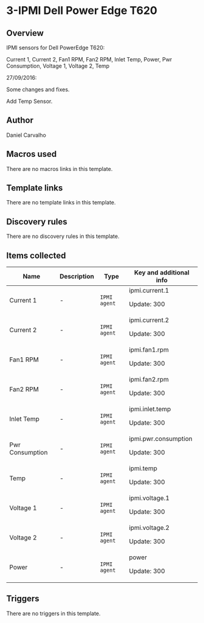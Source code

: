 # 3-IPMI Dell Power Edge T620

## Overview

IPMI sensors for Dell PowerEdge T620:


Current 1, Current 2, Fan1 RPM, Fan2 RPM, Inlet Temp, Power, Pwr Consumption, Voltage 1, Voltage 2, Temp


 


27/09/2016:


Some changes and fixes.


Add Temp Sensor.



## Author

Daniel Carvalho

## Macros used

There are no macros links in this template.

## Template links

There are no template links in this template.

## Discovery rules

There are no discovery rules in this template.

## Items collected

|Name|Description|Type|Key and additional info|
|----|-----------|----|----|
|Current 1|<p>-</p>|`IPMI agent`|ipmi.current.1<p>Update: 300</p>|
|Current 2|<p>-</p>|`IPMI agent`|ipmi.current.2<p>Update: 300</p>|
|Fan1 RPM|<p>-</p>|`IPMI agent`|ipmi.fan1.rpm<p>Update: 300</p>|
|Fan2 RPM|<p>-</p>|`IPMI agent`|ipmi.fan2.rpm<p>Update: 300</p>|
|Inlet Temp|<p>-</p>|`IPMI agent`|ipmi.inlet.temp<p>Update: 300</p>|
|Pwr Consumption|<p>-</p>|`IPMI agent`|ipmi.pwr.consumption<p>Update: 300</p>|
|Temp|<p>-</p>|`IPMI agent`|ipmi.temp<p>Update: 300</p>|
|Voltage 1|<p>-</p>|`IPMI agent`|ipmi.voltage.1<p>Update: 300</p>|
|Voltage 2|<p>-</p>|`IPMI agent`|ipmi.voltage.2<p>Update: 300</p>|
|Power|<p>-</p>|`IPMI agent`|power<p>Update: 300</p>|
## Triggers

There are no triggers in this template.

